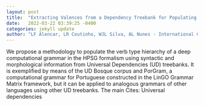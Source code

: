 ```yaml
---
layout: post
title:  "Extracting Valences from a Dependency Treebank for Populating the Verb Lexicon of a Portuguese HPSG Grammar"
date:   2022-03-22 03:39:25 -0400
categories: jekyll update
author: "LF Alencar, LR Coutinho, WJL Silva, AL Nunes - International Conference on , 2022"
---
```

We propose a methodology to populate the verb type hierarchy of a deep computational grammar in the HPSG formalism using syntactic and morphological information from Universal Dependencies (UD) treebanks. It is exemplified by means of the UD Bosque corpus and PorGram, a computational grammar for Portuguese constructed in the LinGO Grammar Matrix framework, but it can be applied to analogous grammars of other languages using other UD treebanks. The main Cites: Universal dependencies